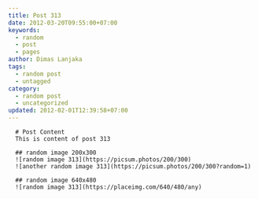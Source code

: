 ```yaml
---
title: Post 313
date: 2012-03-20T09:55:00+07:00
keywords:
  - random
  - post
  - pages
author: Dimas Lanjaka
tags:
  - random post
  - untagged
category:
  - random post
  - uncategorized
updated: 2012-02-01T12:39:58+07:00
---
```


      # Post Content
      This is content of post 313

      ## random image 200x300
      ![random image 313](https://picsum.photos/200/300)
      ![another random image 313](https://picsum.photos/200/300?random=1)

      ## random image 640x480
      ![random image 313](https://placeimg.com/640/480/any)
      